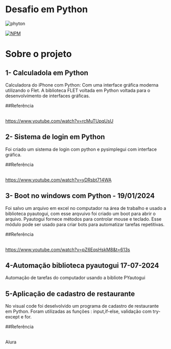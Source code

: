 
# Desafio em Python 
<img aligh= "center" alt="phyton" src="https://img.shields.io/badge/Python-14354C?style=for-the-badge&logo=python&logoColor=white"/>

[![NPM](https://img.shields.io/npm/l/react)](https://github.com/devsuperior/sds1-wmazoni/blob/master/LICENSE) 

# Sobre o projeto

## 1- Calculadola em Python 
Calculadora do iPhone com Python: Com uma interface gráfica moderna utilizando o Flet. 
A biblioteca  FLET voltada em Python voltada para o desenvolvimento de interfaces gráficas.

##Referência

<br> https://www.youtube.com/watch?v=rcMuTUpqUsU </br>

## 2- Sistema de login em Python
Foi criado um sistema de login com python e pysimplegui  com interface gráfica. 

##Referência

<br>https://www.youtube.com/watch?v=yDRsbt714WA </br>

## 3- Boot no windows com Python - 19/01/2024
Foi salvo um arquivo em excel no computador na área de trabalho e usado a biblioteca pyautogui, com esse arqvuivo foi criado um boot para abrir o arquivo. 
Pyautogui fornece métodos para controlar mouse e teclado. Esse módulo pode ser usado para criar bots para automatizar tarefas repetitivas.


##Referência 

<br> https://www.youtube.com/watch?v=pZ6EqsHskM8&t=613s </br>


## 4-Automação biblioteca pyautogui 17-07-2024
Automação de tarefas do computador usando a bibliote PYautogui

## 5-Aplicação de cadastro de restaurante
No visual code foi deselvolvido um programa de cadastro de restaurante em Python. Foram utilizadas as funções : input,if-else, validação com try-except e for.

##Referência 

<br> Alura </br> 








